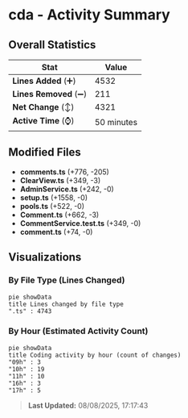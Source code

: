 # cda - Activity Summary 

## Overall Statistics

| Stat                   | Value                                                             |
| ---------------------- | ----------------------------------------------------------------- |
| **Lines Added** (➕)   | 4532                                          |
| **Lines Removed** (➖) | 211                                        |
| **Net Change** (↕)    | 4321                |
| **Active Time** (⌚)   | 50 minutes |


## Modified Files
- **comments.ts** (+776, -205)
- **ClearView.ts** (+349, -3)
- **AdminService.ts** (+242, -0)
- **setup.ts** (+1558, -0)
- **pools.ts** (+522, -0)
- **Comment.ts** (+662, -3)
- **CommentService.test.ts** (+349, -0)
- **comment.ts** (+74, -0)

## Visualizations

### By File Type (Lines Changed)

```mermaid
pie showData
title Lines changed by file type
".ts" : 4743
```

### By Hour (Estimated Activity Count)

```mermaid
pie showData
title Coding activity by hour (count of changes)
"09h" : 3
"10h" : 19
"11h" : 10
"16h" : 3
"17h" : 5
```


> **Last Updated:** 08/08/2025, 17:17:43